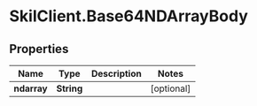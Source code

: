 # SkilClient.Base64NDArrayBody

## Properties

Name | Type | Description | Notes
------------ | ------------- | ------------- | -------------
**ndarray** | **String** |  | [optional] 


